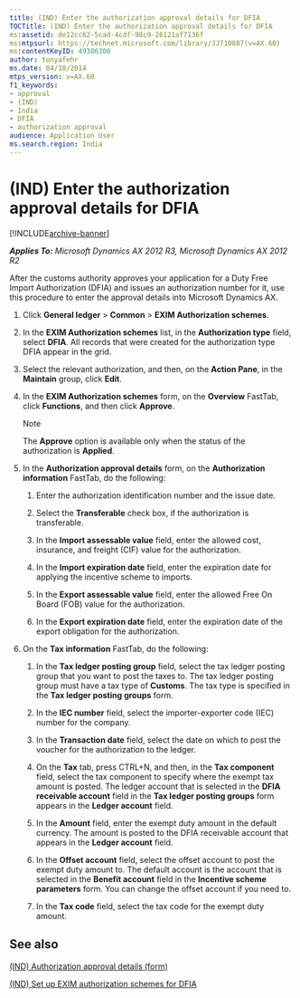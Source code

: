 ```yaml
---
title: (IND) Enter the authorization approval details for DFIA
TOCTitle: (IND) Enter the authorization approval details for DFIA
ms:assetid: de12cc62-5cad-4cdf-98c9-26121af7136f
ms:mtpsurl: https://technet.microsoft.com/library/JJ710887(v=AX.60)
ms:contentKeyID: 49386300
author: tonyafehr
ms.date: 04/18/2014
mtps_version: v=AX.60
f1_keywords:
- approval
- (IND)
- India
- DFIA
- authorization approval
audience: Application User
ms.search.region: India
---
```


# (IND) Enter the authorization approval details for DFIA 


[!INCLUDE[archive-banner](includes/archive-banner.md)]


_**Applies To:** Microsoft Dynamics AX 2012 R3, Microsoft Dynamics AX 2012 R2_

After the customs authority approves your application for a Duty Free Import Authorization (DFIA) and issues an authorization number for it, use this procedure to enter the approval details into Microsoft Dynamics AX.

1.  Click **General ledger** \> **Common** \> **EXIM Authorization schemes**.

2.  In the **EXIM Authorization schemes** list, in the **Authorization type** field, select **DFIA**. All records that were created for the authorization type DFIA appear in the grid.

3.  Select the relevant authorization, and then, on the **Action Pane**, in the **Maintain** group, click **Edit**.

4.  In the **EXIM Authorization schemes** form, on the **Overview** FastTab, click **Functions**, and then click **Approve**.
    

    > [!NOTE]
    > <P>The <STRONG>Approve</STRONG> option is available only when the status of the authorization is <STRONG>Applied</STRONG>.</P>



5.  In the **Authorization approval details** form, on the **Authorization information** FastTab, do the following:
    
    1.  Enter the authorization identification number and the issue date.
    
    2.  Select the **Transferable** check box, if the authorization is transferable.
    
    3.  In the **Import assessable value** field, enter the allowed cost, insurance, and freight (CIF) value for the authorization.
    
    4.  In the **Import expiration date** field, enter the expiration date for applying the incentive scheme to imports.
    
    5.  In the **Export assessable value** field, enter the allowed Free On Board (FOB) value for the authorization.
    
    6.  In the **Export expiration date** field, enter the expiration date of the export obligation for the authorization.

6.  On the **Tax information** FastTab, do the following:
    
    1.  In the **Tax ledger posting group** field, select the tax ledger posting group that you want to post the taxes to. The tax ledger posting group must have a tax type of **Customs**. The tax type is specified in the **Tax ledger posting groups** form.
    
    2.  In the **IEC number** field, select the importer-exporter code (IEC) number for the company.
    
    3.  In the **Transaction date** field, select the date on which to post the voucher for the authorization to the ledger.
    
    4.  On the **Tax** tab, press CTRL+N, and then, in the **Tax component** field, select the tax component to specify where the exempt tax amount is posted. The ledger account that is selected in the **DFIA receivable account** field in the **Tax ledger posting groups** form appears in the **Ledger account** field.
    
    5.  In the **Amount** field, enter the exempt duty amount in the default currency. The amount is posted to the DFIA receivable account that appears in the **Ledger account** field.
    
    6.  In the **Offset account** field, select the offset account to post the exempt duty amount to. The default account is the account that is selected in the **Benefit account** field in the **Incentive scheme parameters** form. You can change the offset account if you need to.
    
    7.  In the **Tax code** field, select the tax code for the exempt duty amount.

## See also

[(IND) Authorization approval details (form)](https://technet.microsoft.com/library/jj677814\(v=ax.60\))

[(IND) Set up EXIM authorization schemes for DFIA](ind-set-up-exim-authorization-schemes-for-dfia.md)

  


